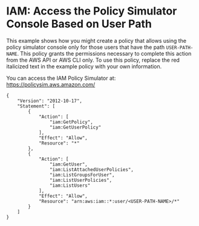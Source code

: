 # IAM: Access the Policy Simulator Console Based on User Path<a name="reference_policies_examples_iam_policy-sim-path-console"></a>

This example shows how you might create a policy that allows using the policy simulator console only for those users that have the path `USER-PATH-NAME`\. This policy grants the permissions necessary to complete this action from the AWS API or AWS CLI only\. To use this policy, replace the red italicized text in the example policy with your own information\.

You can access the IAM Policy Simulator at: [https://policysim\.aws\.amazon\.com/](https://policysim.aws.amazon.com/)

```
{
    "Version": "2012-10-17",
    "Statement": [
        {
            "Action": [
                "iam:GetPolicy",
                "iam:GetUserPolicy"
            ],
            "Effect": "Allow",
            "Resource": "*"
        },
        {
            "Action": [
                "iam:GetUser",
                "iam:ListAttachedUserPolicies",
                "iam:ListGroupsForUser",
                "iam:ListUserPolicies",
                "iam:ListUsers"
            ],
            "Effect": "Allow",
            "Resource": "arn:aws:iam::*:user/<USER-PATH-NAME>/*"
        }
    ]
}
```